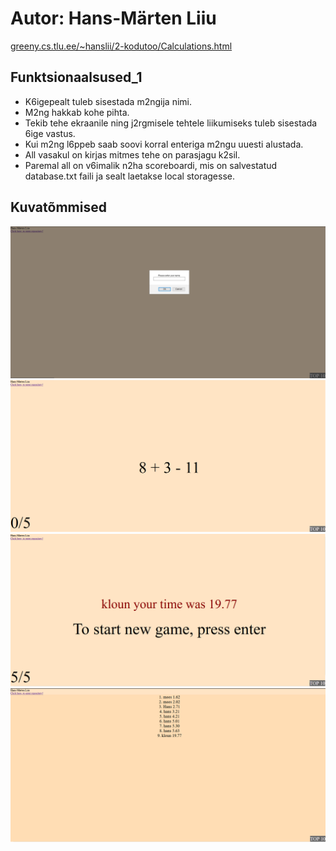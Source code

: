 # Autor: Hans-Märten Liiu
 [greeny.cs.tlu.ee/~hanslii/2-kodutoo/Calculations.html](greeny.cs.tlu.ee/~hanslii/2-kodutoo/Calculations.html)

## Funktsionaalsused_1
* K6igepealt tuleb sisestada m2ngija nimi.
* M2ng hakkab kohe pihta.
* Tekib tehe ekraanile ning j2rgmisele tehtele liikumiseks tuleb sisestada 6ige vastus.
* Kui m2ng l6ppeb saab soovi korral enteriga m2ngu uuesti alustada.
* All vasakul on kirjas mitmes tehe on parasjagu k2sil.
* Paremal all on v6imalik n2ha scoreboardi, mis on salvestatud database.txt faili ja sealt laetakse local storagesse.

## Kuvatõmmised
![Source code](screenshots/pilt1.png)
![Source code](screenshots/pilt2.png)
![Source code](screenshots/pilt3.png)
![Source code](screenshots/pilt4.png)